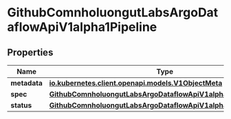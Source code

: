

# GithubComnholuongutLabsArgoDataflowApiV1alpha1Pipeline


## Properties

Name | Type | Description | Notes
------------ | ------------- | ------------- | -------------
**metadata** | [**io.kubernetes.client.openapi.models.V1ObjectMeta**](io.kubernetes.client.openapi.models.V1ObjectMeta.md) |  |  [optional]
**spec** | [**GithubComnholuongutLabsArgoDataflowApiV1alpha1PipelineSpec**](GithubComnholuongutLabsArgoDataflowApiV1alpha1PipelineSpec.md) |  |  [optional]
**status** | [**GithubComnholuongutLabsArgoDataflowApiV1alpha1PipelineStatus**](GithubComnholuongutLabsArgoDataflowApiV1alpha1PipelineStatus.md) |  |  [optional]



